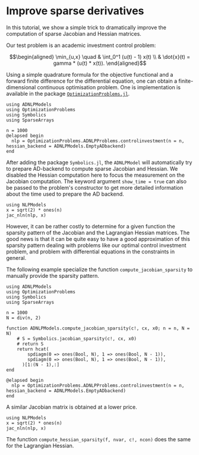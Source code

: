 # Improve sparse derivatives

In this tutorial, we show a simple trick to dramatically improve the computation of sparse Jacobian and Hessian matrices.

Our test problem is an academic investment control problem:

```math
\begin{aligned}
\min_{u,x} \quad & \int_0^1 (u(t) - 1) x(t) \\
& \dot{x}(t) = gamma * (u(t) * x(t)).
\end{aligned}
```

Using a simple quadrature formula for the objective functional and a forward finite difference for the differential equation, one can obtain a finite-dimensional continuous optimisation problem.
One is implementation is available in the package [`OptimizationProblems.jl`](https://github.com/JuliaSmoothOptimizers/OptimizationProblems.jl).

```@example ex1
using ADNLPModels
using OptimizationProblems
using Symbolics
using SparseArrays

n = 1000
@elapsed begin
  nlp = OptimizationProblems.ADNLPProblems.controlinvestment(n = n, hessian_backend = ADNLPModels.EmptyADbackend)
end
```

After adding the package `Symbolics.jl`, the `ADNLPModel` will automatically try to prepare AD-backend to compute sparse Jacobian and Hessian.
We disabled the Hessian computation here to focus the measurement on the Jacobian computation.
The keyword argument `show_time = true` can also be passed to the problem's constructor to get more detailed information about the time used to prepare the AD backend.

```@example ex1
using NLPModels
x = sqrt(2) * ones(n)
jac_nln(nlp, x)
```

However, it can be rather costly to determine for a given function the sparsity pattern of the Jacobian and the Lagrangian Hessian matrices.
The good news is that it can be quite easy to have a good approximation of this sparsity pattern dealing with problems like our optimal control investment problem, and problem with differential equations in the constraints in general.

The following example specialize the function `compute_jacobian_sparsity` to manually provide the sparsity pattern.

```@example ex2
using ADNLPModels
using OptimizationProblems
using Symbolics
using SparseArrays

n = 1000
N = div(n, 2)

function ADNLPModels.compute_jacobian_sparsity(c!, cx, x0; n = n, N = N)
    # S = Symbolics.jacobian_sparsity(c!, cx, x0)
    # return S
    return hcat(
        spdiagm(0 => ones(Bool, N), 1 => ones(Bool, N - 1)),
        spdiagm(0 => ones(Bool, N), 1 => ones(Bool, N - 1)),
      )[1:(N - 1),:]
end

@elapsed begin
  nlp = OptimizationProblems.ADNLPProblems.controlinvestment(n = n, hessian_backend = ADNLPModels.EmptyADbackend)
end
```

A similar Jacobian matrix is obtained at a lower price.

```@example ex2
using NLPModels
x = sqrt(2) * ones(n)
jac_nln(nlp, x)
```

The function `compute_hessian_sparsity(f, nvar, c!, ncon)` does the same for the Lagrangian Hessian.
